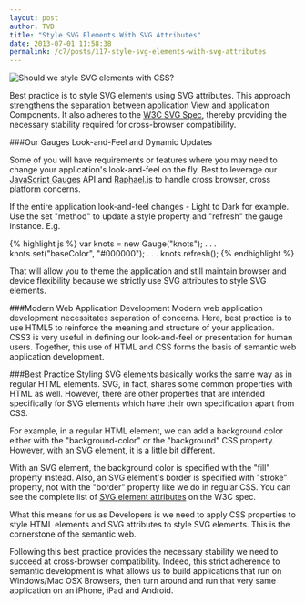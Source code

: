 ```yaml
---
layout: post
author: TVD
title: "Style SVG Elements With SVG Attributes"
date: 2013-07-01 11:58:38
permalink: /c7/posts/117-style-svg-elements-with-svg-attributes
---
```


<img src="http://techoctave.com/c7/static/designer-langauges-steampunk.jpg" alt="Should we style SVG elements with CSS?"/>

Best practice is to style SVG elements using SVG attributes. This approach strengthens the separation between application View and application Components. It also adheres to the [W3C SVG Spec][1], thereby providing the necessary stability required for cross-browser compatibility.

###Our Gauges Look-and-Feel and Dynamic Updates

Some of you will have requirements or features where you may need to change your application's look-and-feel on the fly. Best to leverage our [JavaScript Gauges][3] API and [Raphael.js][4] to handle cross browser, cross platform concerns.

If the entire application look-and-feel changes - Light to Dark for example. Use the set "method" to update a style property and "refresh" the gauge instance. E.g.

{% highlight js %}
    var knots = new Gauge("knots");
    . . .    
    knots.set("baseColor", "#000000");
    . . .
    knots.refresh();
{% endhighlight %}

That will allow you to theme the application and still maintain browser and device flexibility because we strictly use SVG attributes to style SVG elements.

###Modern Web Application Development
Modern web application development necessitates separation of concerns. Here, best practice is to use HTML5 to reinforce the meaning and structure of your application. CSS3 is very useful in defining our look-and-feel or presentation for human users. Together, this use of HTML and CSS forms the basis of semantic web application development.

###Best Practice
Styling SVG elements basically works the same way as in regular HTML elements. SVG, in fact, shares some common properties with HTML as well. However, there are other properties that are intended specifically for SVG elements which have their own specification apart from CSS.

For example, in a regular HTML element, we can add a background color either with the "background-color" or the "background" CSS property. However, with an SVG element, it is a little bit different.

With an SVG element, the background color is specified with the "fill" property instead. Also, an SVG element's border is specified with "stroke" property, not with the "border" property like we do in regular CSS. You can see the complete list of [SVG element attributes][2] on the W3C spec.

What this means for us as Developers is we need to apply CSS properties to style HTML elements and SVG attributes to style SVG elements. This is the cornerstone of the semantic web.

Following this best practice provides the necessary stability we need to succeed at cross-browser compatibility. Indeed, this strict adherence to semantic development is what allows us to build applications that run on Windows/Mac OSX Browsers, then turn around and run that very same application on an iPhone, iPad and Android.




  [1]: http://www.w3.org/TR/SVG/
  [2]: http://www.w3.org/TR/SVG/propidx.html
  [3]: http://techoctave.com/gauges/
  [4]: http://raphaeljs.com/
